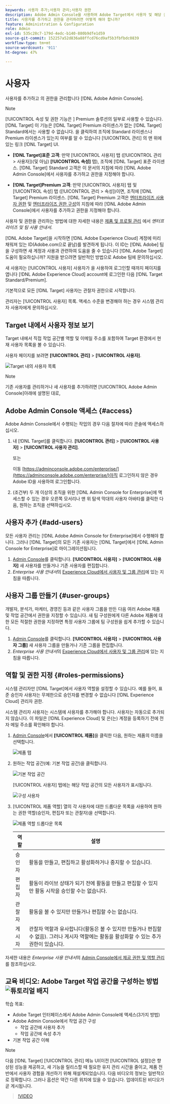```yaml
---
keywords: 사용자 추가;사용자 관리;사용자 권한
description: Adobe Admin Console을 사용하여 Adobe Target에서 사용자 및 해당 권한을 관리하는 방법을 알아봅니다.
title: 사용자를 추가하고 권한을 관리하려면 어떻게 해야 합니까?
feature: Administration & Configuration
role: Admin
exl-id: 535c28c7-179d-4edc-b140-880b9dfe1d59
source-git-commit: 152257a52d836a88ffcd76cd9af5b3fbfbdc0839
workflow-type: tm+mt
source-wordcount: '911'
ht-degree: 47%

---
```


# 사용자

사용자를 추가하고 의 권한을 관리합니다 [!DNL Adobe Admin Console].

>[!NOTE]
>
>[!UICONTROL 속성 및 권한 기능은 ] Premium 솔루션의 일부로 사용할 수 있습니다. [!DNL Target] 이 기능은 [!DNL Target] Premium 라이센스가 없는 [!DNL Target] Standard에서는 사용할 수 없습니다.
>을 클릭하여 조직에 Standard 라이센스나 Premium 라이센스가 있는지 여부를 알 수 있습니다 [!UICONTROL 관리] 의 맨 위에 있는 링크 [!DNL Target] UI.
>
>* **[!DNL Target]표준 고객**: 만약 [!UICONTROL 사용자] 탭 ([!UICONTROL 관리 > 사용자])(및 아님) **[!UICONTROL 속성]** 탭), 조직에 [!DNL Target] 표준 라이센스. [!DNL Target] Standard 고객은 이 문서의 지침에 따라 [!DNL Adobe Admin Console]에서 사용자를 추가하고 권한을 지정해야 합니다.
>
>* **[!DNL Target]Premium 고객**: 만약 [!UICONTROL 사용자] 탭 및 [!UICONTROL 속성] 탭 ([!UICONTROL 관리 > 속성])이면, 조직에 [!DNL Target] Premium 라이센스. [!DNL Target] Premium 고객은 [엔터프라이즈 사용자 권한](/help/main/administrating-target/c-user-management/property-channel/property-channel.md) 및 [엔터프라이즈 권한 구성](/help/main/administrating-target/c-user-management/property-channel/properties-overview.md)의 지침에 따라 [!DNL Adobe Admin Console]에서 사용자를 추가하고 권한을 지정해야 합니다.
>
>사용자 및 권한을 관리하는 방법에 대한 자세한 내용은 [제품 및 프로필 관리](https://helpx.adobe.com/enterprise/using/manage-products-and-profiles.html) 에서 *엔터프라이즈 및 팀 사용 안내서*.

[!DNL Adobe Target]을 시작하면 [!DNL Adobe Experience Cloud] 계정에 미리 채워져 있는 ID(Adobe.com으로 끝남)를 발견하게 됩니다. 이 ID는 [!DNL Adobe] 팀을 구성하면 새 계정과 사용과 관련하여 도움을 줄 수 있습니다 [!DNL Adobe Target]도움이 필요하십니까? 지원을 받으려면 일반적인 방법으로 Adobe 팀에 문의하십시오.

새 사용자는 [!UICONTROL 사용자] 사용자가 을 사용하여 로그인할 때까지 페이지를 엽니다 [!DNL Adobe Experience Cloud] account에 로그인한 다음 [!DNL Target Standard/Premium].

기본적으로 모든 [!DNL Target] 사용자는 관찰자 권한으로 시작합니다.

관리자는 [!UICONTROL 사용자] 목록. 액세스 수준을 변경해야 하는 경우 시스템 관리자 사용자에게 문의하십시오.

## Target 내에서 사용자 정보 보기

Target 내에서 직접 작업 공간별 역할 및 이메일 주소를 포함하여 Target 환경에서 현재 사용자 목록을 볼 수 있습니다.

사용자 페이지를 보려면 **[!UICONTROL 관리]** > **[!UICONTROL 사용자]**.

![Target 내의 사용자 목록](/help/main/administrating-target/c-user-management/c-user-management/assets/user-list-target.png)

>[!NOTE]
>
>기존 사용자를 관리하거나 새 사용자를 추가하려면 [!UICONTROL Adobe Admin Console]아래에 설명된 대로,

## Adobe Admin Console 액세스 {#access}

Adobe Admin Console에서 수행되는 작업의 경우 다음 절차에 따라 콘솔에 액세스하십시오.

1. 내 [!DNL Target]를 클릭합니다. **[!UICONTROL 관리]** > **[!UICONTROL 사용자]** > **[!UICONTROL 사용자 관리]**.

   또는

   이동 [https://adminconsole.adobe.com/enterprise/](https://adminconsole.adobe.com/enterprise/)아직 로그인하지 않은 경우 Adobe ID을 사용하여 로그인합니다.

1. (조건부) 두 개 이상의 조직을 위한 [!DNL Admin Console for Enterprise]에 액세스할 수 있는 경우 오른쪽 모서리나 맨 위 탐색 막대의 사용자 아바타를 클릭한 다음, 원하는 조직을 선택하십시오.

## 사용자 추가 {#add-users}

모든 사용자 관리는 [!DNL Adobe Admin Console for Enterprise]에서 수행해야 합니다. 그러나 [!DNL Target]의 모든 기존 사용자는 [!DNL Target]에서 [!DNL Admin Console for Enterprise]로 마이그레이션됩니다.

1. [Admin Console](/help/main/administrating-target/c-user-management/c-user-management/user-management.md#section_79796E0227D048F59BAE0AB02E544EBE)를 클릭합니다. **[!UICONTROL 사용자]** > **[!UICONTROL 사용자]** 새 사용자를 만들거나 기존 사용자를 편집합니다.
1. *Enterprise 사용 안내서*&#x200B;의 [Experience Cloud에서 사용자 및 그룹 관리](https://helpx.adobe.com/enterprise/help/users.html)에 있는 지침을 따릅니다.

## 사용자 그룹 만들기 {#user-groups}

개발자, 분석가, 마케터, 경영진 등과 같은 사용자 그룹을 만든 다음 여러 Adobe 제품 및 작업 공간에서 권한을 지정할 수 있습니다. 새 팀 구성원에게 다른 Adobe 제품에 대한 모든 적절한 권한을 지정하면 특정 사용자 그룹에 팀 구성원을 쉽게 추가할 수 있습니다.

1. [Admin Console](/help/main/administrating-target/c-user-management/c-user-management/user-management.md#section_79796E0227D048F59BAE0AB02E544EBE)를 클릭합니다. **[!UICONTROL 사용자]** > **[!UICONTROL 사용자 그룹]** 새 사용자 그룹을 만들거나 기존 그룹을 편집합니다.
1. *Enterprise 사용 안내서*&#x200B;의 [Experience Cloud에서 사용자 및 그룹 관리](https://helpx.adobe.com/enterprise/help/users.html)에 있는 지침을 따릅니다.

## 역할 및 권한 지정 {#roles-permissions}

시스템 관리자만 [!DNL Target]에서 사용자 역할을 설정할 수 있습니다. 예를 들어, 표준 승인자 사용자는 무제한으로 승인자를 변경할 수 없습니다 [!DNL Experience Cloud] 관리자 권한.

시스템 관리자 사용자는 시스템에 사용자를 추가해야 합니다. 사용자는 자동으로 추가되지 않습니다. 이 파일은 [!DNL Experience Cloud] 및 은(는) 계정을 등록하기 전에 전자 메일 주소를 확인해야 합니다.

1. [Admin Console](/help/main/administrating-target/c-user-management/c-user-management/user-management.md#section_79796E0227D048F59BAE0AB02E544EBE)에서 **[!UICONTROL 제품]**&#x200B;을 클릭한 다음, 원하는 제품의 이름을 선택합니다.

   ![제품 탭](/help/main/administrating-target/c-user-management/c-user-management/assets/workspace-publisher.png)

1. 원하는 작업 공간(예: 기본 작업 공간)을 클릭합니다.

   ![기본 작업 공간](/help/main/administrating-target/c-user-management/c-user-management/assets/default-workspace-new.png)

   [!UICONTROL 사용자] 탭에는 해당 작업 공간의 모든 사용자가 표시됩니다.

   ![구성 사용자](/help/main/administrating-target/c-user-management/c-user-management/assets/configuration_users-new-publisher.png)

1. [!UICONTROL 제품 역할] 열의 각 사용자에 대한 드롭다운 목록을 사용하여 원하는 권한 역할(승인자, 편집자 또는 관찰자)을 선택합니다.

   ![제품 역할 드롭다운 목록](/help/main/administrating-target/c-user-management/c-user-management/assets/product-role-new.png)

   | 역할 | 설명 |
   |--- |--- |
   | 승인자 | 활동을 만들고, 편집하고 활성화하거나 중지할 수 있습니다. |
   | 편집자 | 활동이 라이브 상태가 되기 전에 활동을 만들고 편집할 수 있지만 활동 시작을 승인할 수는 없습니다. |
   | 관찰자 | 활동을 볼 수 있지만 만들거나 편집할 수는 없습니다. |
   | 게시자 | 관찰자 역할과 유사합니다(활동은 볼 수 있지만 만들거나 편집할 수 없음). 그러나 게시자 역할에는 활동을 활성화할 수 있는 추가 권한이 있습니다. |

자세한 내용은 *Enterprise 사용 안내서*&#x200B;의 [Admin Console에서 제공 권한 및 역할 관리](https://helpx.adobe.com/enterprise/help/manage-permissions-and-roles.html)를 참조하십시오.

## 교육 비디오: Adobe Target 작업 공간을 구성하는 방법 ![튜토리얼 배지](/help/main/assets/tutorial.png)

학습 목표:

* Adobe Target 인터페이스에서 Adobe Admin Console에 액세스(3가지 방법)
* Adobe Admin Console에서 작업 공간 구성
   * 작업 공간에 사용자 추가
   * 작업 공간에 속성 추가
* 기본 작업 공간 이해

>[!NOTE]
>
>다음 [!DNL Target] [!UICONTROL 관리] 메뉴 UI(이전 [!UICONTROL 설정])은 향상된 성능을 제공하고, 새 기능을 릴리스할 때 필요한 유지 관리 시간을 줄이고, 제품 전반에서 사용자 경험을 개선하기 위해 재설계되었습니다. 다음 비디오의 정보는 일반적으로 정확합니다. 그러나 옵션은 약간 다른 위치에 있을 수 있습니다. 업데이트된 비디오가 곧 게시됩니다.

>[!VIDEO](https://video.tv.adobe.com/v/19463/)
